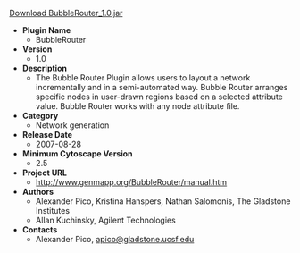 <a href="BubbleRouter_1.0.jar">Download BubbleRouter_1.0.jar</a>

* __Plugin Name__
  * BubbleRouter
* __Version__
  * 1.0
* __Description__
  * The Bubble Router Plugin allows users to layout a network incrementally and in a semi-automated way. Bubble Router arranges specific nodes in user-drawn regions based on a selected attribute value. Bubble Router works with any node attribute file.
* __Category__
  * Network generation
* __Release Date__
  * 2007-08-28
* __Minimum Cytoscape Version__
  * 2.5
* __Project URL__
  * http://www.genmapp.org/BubbleRouter/manual.htm
* __Authors__
  * Alexander Pico, Kristina Hanspers, Nathan Salomonis, The Gladstone Institutes
  *  Allan Kuchinsky, Agilent Technologies
* __Contacts__
  * Alexander Pico, apico@gladstone.ucsf.edu
